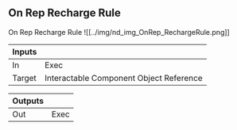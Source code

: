 ## On Rep Recharge Rule
On Rep Recharge Rule
![[../img/nd_img_OnRep_RechargeRule.png]]

|Inputs||
|--|--|
| In | Exec |
| Target | Interactable Component Object Reference |

|Outputs||
|--|--|
| Out | Exec |
